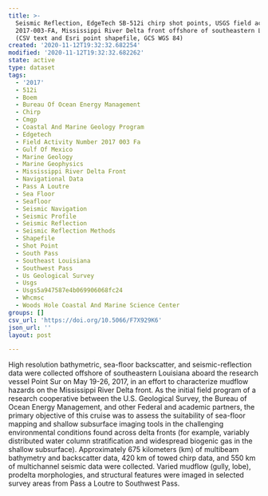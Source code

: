 ```yaml
---
title: >-
  Seismic Reflection, EdgeTech SB-512i chirp shot points, USGS field activity
  2017-003-FA, Mississippi River Delta front offshore of southeastern Louisiana
  (CSV text and Esri point shapefile, GCS WGS 84)
created: '2020-11-12T19:32:32.682254'
modified: '2020-11-12T19:32:32.682262'
state: active
type: dataset
tags:
  - '2017'
  - 512i
  - Boem
  - Bureau Of Ocean Energy Management
  - Chirp
  - Cmgp
  - Coastal And Marine Geology Program
  - Edgetech
  - Field Activity Number 2017 003 Fa
  - Gulf Of Mexico
  - Marine Geology
  - Marine Geophysics
  - Mississippi River Delta Front
  - Navigational Data
  - Pass A Loutre
  - Sea Floor
  - Seafloor
  - Seismic Navigation
  - Seismic Profile
  - Seismic Reflection
  - Seismic Reflection Methods
  - Shapefile
  - Shot Point
  - South Pass
  - Southeast Louisiana
  - Southwest Pass
  - Us Geological Survey
  - Usgs
  - Usgs5a947587e4b069906068fc24
  - Whcmsc
  - Woods Hole Coastal And Marine Science Center
groups: []
csv_url: 'https://doi.org/10.5066/F7X929K6'
json_url: ''
layout: post

---
```

High resolution bathymetric, sea-floor backscatter, and seismic-reflection data were collected offshore of southeastern Louisiana aboard the research vessel Point Sur on May 19-26, 2017, in an effort to characterize mudflow hazards on the Mississippi River Delta front. As the initial field program of a research cooperative between the U.S. Geological Survey, the Bureau of Ocean Energy Management, and other Federal and academic partners, the primary objective of this cruise was to assess the suitability of sea-floor mapping and shallow subsurface imaging tools in the challenging environmental conditions found across delta fronts (for example, variably distributed water column stratification and widespread biogenic gas in the shallow subsurface). Approximately 675 kilometers (km) of multibeam bathymetry and backscatter data, 420 km of towed chirp data, and 550 km of multichannel seismic data were collected. Varied mudflow (gully, lobe), prodelta morphologies, and structural features were imaged in selected survey areas from Pass a Loutre to Southwest Pass.
